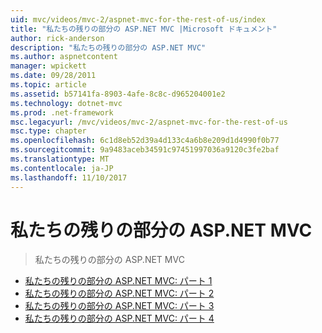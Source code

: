 ```yaml
---
uid: mvc/videos/mvc-2/aspnet-mvc-for-the-rest-of-us/index
title: "私たちの残りの部分の ASP.NET MVC |Microsoft ドキュメント"
author: rick-anderson
description: "私たちの残りの部分の ASP.NET MVC"
ms.author: aspnetcontent
manager: wpickett
ms.date: 09/28/2011
ms.topic: article
ms.assetid: b57141fa-8903-4afe-8c8c-d965204001e2
ms.technology: dotnet-mvc
ms.prod: .net-framework
msc.legacyurl: /mvc/videos/mvc-2/aspnet-mvc-for-the-rest-of-us
msc.type: chapter
ms.openlocfilehash: 6c1d8eb52d39a4d133c4a6b8e209d1d4990f0b77
ms.sourcegitcommit: 9a9483aceb34591c97451997036a9120c3fe2baf
ms.translationtype: MT
ms.contentlocale: ja-JP
ms.lasthandoff: 11/10/2017
---
```

<a name="aspnet-mvc-for-the-rest-of-us"></a>私たちの残りの部分の ASP.NET MVC
====================
> 私たちの残りの部分の ASP.NET MVC


- [私たちの残りの部分の ASP.NET MVC: パート 1](aspnet-mvc-for-the-rest-of-us-part-1.md)
- [私たちの残りの部分の ASP.NET MVC: パート 2](aspnet-mvc-for-the-rest-of-us-part-2.md)
- [私たちの残りの部分の ASP.NET MVC: パート 3](aspnet-mvc-for-the-rest-of-us-part-3.md)
- [私たちの残りの部分の ASP.NET MVC: パート 4](aspnet-mvc-for-the-rest-of-us-part-4.md)
